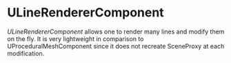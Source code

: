 # ULineRendererComponent 

*ULineRendererComponent* allows one to render many lines and modify them on the fly. It is very lightweight in comparison to UProceduralMeshComponent since it does not recreate SceneProxy at each modification.
